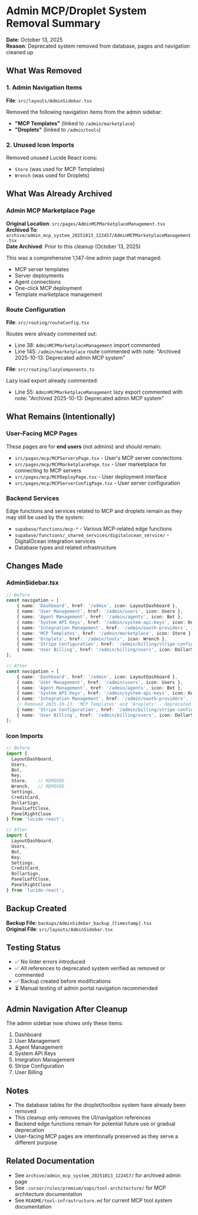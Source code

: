 # Admin MCP/Droplet System Removal Summary

**Date**: October 13, 2025  
**Reason**: Deprecated system removed from database, pages and navigation cleaned up

## What Was Removed

### 1. Admin Navigation Items
**File**: `src/layouts/AdminSidebar.tsx`

Removed the following navigation items from the admin sidebar:
- **"MCP Templates"** (linked to `/admin/marketplace`)
- **"Droplets"** (linked to `/admin/tools`)

### 2. Unused Icon Imports
Removed unused Lucide React icons:
- `Store` (was used for MCP Templates)
- `Wrench` (was used for Droplets)

## What Was Already Archived

### Admin MCP Marketplace Page
**Original Location**: `src/pages/AdminMCPMarketplaceManagement.tsx`  
**Archived To**: `archive/admin_mcp_system_20251013_122457/AdminMCPMarketplaceManagement.tsx`  
**Date Archived**: Prior to this cleanup (October 13, 2025)

This was a comprehensive 1,147-line admin page that managed:
- MCP server templates
- Server deployments
- Agent connections
- One-click MCP deployment
- Template marketplace management

### Route Configuration
**File**: `src/routing/routeConfig.tsx`

Routes were already commented out:
- Line 38: `AdminMCPMarketplaceManagement` import commented
- Line 145: `/admin/marketplace` route commented with note: "Archived 2025-10-13: Deprecated admin MCP system"

**File**: `src/routing/lazyComponents.ts`

Lazy load export already commented:
- Line 55: `AdminMCPMarketplaceManagement` lazy export commented with note: "Archived 2025-10-13: Deprecated admin MCP system"

## What Remains (Intentionally)

### User-Facing MCP Pages
These pages are for **end users** (not admins) and should remain:
- `src/pages/mcp/MCPServersPage.tsx` - User's MCP server connections
- `src/pages/mcp/MCPMarketplacePage.tsx` - User marketplace for connecting to MCP servers
- `src/pages/mcp/MCPDeployPage.tsx` - User deployment interface
- `src/pages/mcp/MCPServerConfigPage.tsx` - User server configuration

### Backend Services
Edge functions and services related to MCP and droplets remain as they may still be used by the system:
- `supabase/functions/mcp-*` - Various MCP-related edge functions
- `supabase/functions/_shared_services/digitalocean_service/` - DigitalOcean integration services
- Database types and related infrastructure

## Changes Made

### AdminSidebar.tsx
```typescript
// Before
const navigation = [
    { name: 'Dashboard', href: '/admin', icon: LayoutDashboard },
    { name: 'User Management', href: '/admin/users', icon: Users },
    { name: 'Agent Management', href: '/admin/agents', icon: Bot }, 
    { name: 'System API Keys', href: '/admin/system-api-keys', icon: Key },
    { name: 'Integration Management', href: '/admin/oauth-providers', icon: Settings },
    { name: 'MCP Templates', href: '/admin/marketplace', icon: Store },  // REMOVED
    { name: 'Droplets', href: '/admin/tools', icon: Wrench },            // REMOVED
    { name: 'Stripe Configuration', href: '/admin/billing/stripe-config', icon: CreditCard },
    { name: 'User Billing', href: '/admin/billing/users', icon: DollarSign },
];

// After
const navigation = [
    { name: 'Dashboard', href: '/admin', icon: LayoutDashboard },
    { name: 'User Management', href: '/admin/users', icon: Users },
    { name: 'Agent Management', href: '/admin/agents', icon: Bot }, 
    { name: 'System API Keys', href: '/admin/system-api-keys', icon: Key },
    { name: 'Integration Management', href: '/admin/oauth-providers', icon: Settings },
    // Removed 2025-10-13: 'MCP Templates' and 'Droplets' - deprecated system
    { name: 'Stripe Configuration', href: '/admin/billing/stripe-config', icon: CreditCard },
    { name: 'User Billing', href: '/admin/billing/users', icon: DollarSign },
];
```

### Icon Imports
```typescript
// Before
import { 
  LayoutDashboard, 
  Users, 
  Bot, 
  Key, 
  Store,    // REMOVED
  Wrench,   // REMOVED
  Settings, 
  CreditCard, 
  DollarSign, 
  PanelLeftClose, 
  PanelRightClose 
} from 'lucide-react';

// After
import { 
  LayoutDashboard, 
  Users, 
  Bot, 
  Key, 
  Settings, 
  CreditCard, 
  DollarSign, 
  PanelLeftClose, 
  PanelRightClose 
} from 'lucide-react';
```

## Backup Created

**Backup File**: `backups/AdminSidebar_backup_[timestamp].tsx`  
**Original File**: `src/layouts/AdminSidebar.tsx`

## Testing Status

- ✅ No linter errors introduced
- ✅ All references to deprecated system verified as removed or commented
- ✅ Backup created before modifications
- ⏳ Manual testing of admin portal navigation recommended

## Admin Navigation After Cleanup

The admin sidebar now shows only these items:
1. Dashboard
2. User Management
3. Agent Management
4. System API Keys
5. Integration Management
6. Stripe Configuration
7. User Billing

## Notes

- The database tables for the droplet/toolbox system have already been removed
- This cleanup only removes the UI/navigation references
- Backend edge functions remain for potential future use or gradual deprecation
- User-facing MCP pages are intentionally preserved as they serve a different purpose

## Related Documentation

- See `archive/admin_mcp_system_20251013_122457/` for archived admin page
- See `.cursor/rules/premium/sops/tool-architecture/` for MCP architecture documentation
- See `README/tool-infrastructure.md` for current MCP tool system documentation

